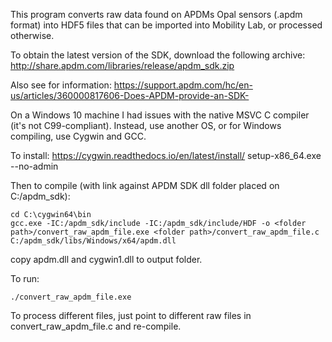 This program converts raw data found on APDMs Opal sensors (.apdm format) into HDF5 files that can be imported into Mobility Lab, or processed otherwise.

To obtain the latest version of the SDK, download the following archive:
http://share.apdm.com/libraries/release/apdm_sdk.zip

Also see for information:
https://support.apdm.com/hc/en-us/articles/360000817606-Does-APDM-provide-an-SDK-

On a Windows 10 machine I had issues with the native MSVC C compiler (it's not C99-compliant).
Instead, use another OS, or for Windows compiling, use Cygwin and GCC.

To install:
https://cygwin.readthedocs.io/en/latest/install/
setup-x86_64.exe --no-admin

Then to compile (with link against APDM SDK dll folder placed on C:/apdm_sdk):

~~~
cd C:\cygwin64\bin
gcc.exe -IC:/apdm_sdk/include -IC:/apdm_sdk/include/HDF -o <folder path>/convert_raw_apdm_file.exe <folder path>/convert_raw_apdm_file.c C:/apdm_sdk/libs/Windows/x64/apdm.dll
~~~

copy apdm.dll and cygwin1.dll to output folder.

To run:

~~~
./convert_raw_apdm_file.exe
~~~

To process different files, just point to different raw files in convert_raw_apdm_file.c and re-compile.